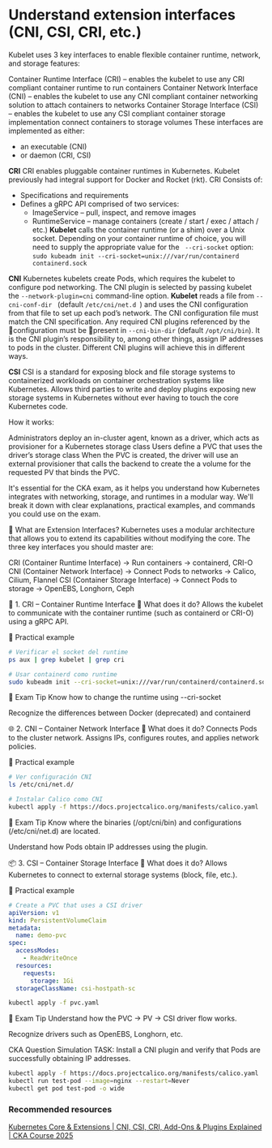 # Understand extension interfaces (CNI, CSI, CRI, etc.)

Kubelet uses 3 key interfaces to enable flexible container runtime, network, and storage features:

Container Runtime Interface (CRI) – enables the kubelet to use any CRI compliant container runtime to run containers
Container Network Interface (CNI) – enables the kubelet to use any CNI compliant container networking solution to attach containers to networks
Container Storage Interface (CSI) – enables the kubelet to use any CSI compliant container storage implementation connect containers to storage volumes
These interfaces are implemented as either:

- an executable (CNI)
- or daemon (CRI, CSI)

**CRI**
CRI enables pluggable container runtimes in Kubernetes. Kubelet previously had integral support for Docker and Rocket (rkt). CRI Consists of:

- Specifications and requirements
- Defines a gRPC API comprised of two services: 
    - ImageService – pull, inspect, and remove images
    - RuntimeService – manage containers (create / start / exec / attach / etc.)
**Kubelet** calls the container runtime (or a shim) over a Unix socket. Depending on your container runtime of choice, you will need to supply the appropriate value for the ``` --cri-socket``` option:  ``` sudo kubeadm init --cri-socket=unix:///var/run/containerd containerd.sock ```

**CNI**
Kubernetes kubelets create Pods, which requires the kubelet to configure pod networking. The CNI plugin is selected by passing kubelet the ``` --network-plugin=cni ``` command-line option. **Kubelet** reads a file from ```--cni-conf-dir ``` (default ```/etc/cni/net.d ```) and uses the CNI configuration from that file to set up each pod’s network. The CNI configuration file must match the CNI specification. Any required CNI plugins referenced by the configuration must be present in ``` --cni-bin-dir ``` (default ``` /opt/cni/bin ```). It is the CNI plugin’s responsibility to, among other things, assign IP addresses to pods in the cluster. Different CNI plugins will achieve this in different ways.

**CSI**
CSI is a standard for exposing block and file storage systems to containerized workloads on container orchestration systems like Kubernetes. Allows third parties to write and deploy plugins exposing new storage systems in Kubernetes without ever having to touch the core Kubernetes code.

How it works:

Administrators deploy an in-cluster agent, known as a driver, which acts as provisioner for a Kubernetes storage class
Users define a PVC that uses the driver’s storage class
When the PVC is created, the driver will use an external provisioner that calls the backend to create the a volume for the requested PV that binds the PVC.

It's essential for the CKA exam, as it helps you understand how Kubernetes integrates with networking, storage, and runtimes in a modular way. We'll break it down with clear explanations, practical examples, and commands you could use on the exam.

🧩 What are Extension Interfaces?
Kubernetes uses a modular architecture that allows you to extend its capabilities without modifying the core. The three key interfaces you should master are:

CRI (Container Runtime Interface) -> Run containers -> containerd, CRI-O
CNI (Container Network Interface) -> Connect Pods to networks -> Calico, Cilium, Flannel
CSI (Container Storage Interface) -> Connect Pods to storage -> OpenEBS, Longhorn, Ceph

🧱 1. CRI – Container Runtime Interface
🔹 What does it do?
Allows the kubelet to communicate with the container runtime (such as containerd or CRI-O) using a gRPC API.

🔧 Practical example

```bash
# Verificar el socket del runtime
ps aux | grep kubelet | grep cri

# Usar containerd como runtime
sudo kubeadm init --cri-socket=unix:///var/run/containerd/containerd.sock
```

🧠 Exam Tip
Know how to change the runtime using --cri-socket

Recognize the differences between Docker (deprecated) and containerd

🌐 2. CNI – Container Network Interface
🔹 What does it do?
Connects Pods to the cluster network. Assigns IPs, configures routes, and applies network policies.

🔧 Practical example

```bash
# Ver configuración CNI
ls /etc/cni/net.d/

# Instalar Calico como CNI
kubectl apply -f https://docs.projectcalico.org/manifests/calico.yaml
```

🧠 Exam Tip
Know where the binaries (/opt/cni/bin) and configurations (/etc/cni/net.d) are located.

Understand how Pods obtain IP addresses using the plugin.

📦 3. CSI – Container Storage Interface
🔹 What does it do?
Allows Kubernetes to connect to external storage systems (block, file, etc.).

🔧 Practical example

```yaml
# Create a PVC that uses a CSI driver
apiVersion: v1
kind: PersistentVolumeClaim
metadata:
  name: demo-pvc
spec:
  accessModes:
    - ReadWriteOnce
  resources:
    requests:
      storage: 1Gi
  storageClassName: csi-hostpath-sc
```

```bash
kubectl apply -f pvc.yaml
```

🧠 Exam Tip
Understand how the PVC → PV → CSI driver flow works.

Recognize drivers such as OpenEBS, Longhorn, etc.

CKA Question Simulation
TASK: Install a CNI plugin and verify that Pods are successfully obtaining IP addresses.

```bash
kubectl apply -f https://docs.projectcalico.org/manifests/calico.yaml
kubectl run test-pod --image=nginx --restart=Never
kubectl get pod test-pod -o wide
```

### Recommended resources

[Kubernetes Core & Extensions | CNI, CSI, CRI, Add-Ons & Plugins Explained | CKA Course 2025](https://www.youtube.com/live/AVovCH0dvyM)

